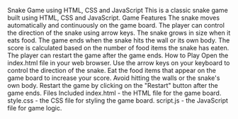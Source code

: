 Snake Game using HTML, CSS and JavaScript
This is a classic snake game built using HTML, CSS and JavaScript.
Game Features
The snake moves automatically and continuously on the game board.
The player can control the direction of the snake using arrow keys.
The snake grows in size when it eats food.
The game ends when the snake hits the wall or its own body.
The score is calculated based on the number of food items the snake has eaten.
The player can restart the game after the game ends.
How to Play
Open the index.html file in your web browser.
Use the arrow keys on your keyboard to control the direction of the snake.
Eat the food items that appear on the game board to increase your score.
Avoid hitting the walls or the snake's own body.
Restart the game by clicking on the "Restart" button after the game ends.
Files Included
index.html - the HTML file for the game board.
style.css - the CSS file for styling the game board.
script.js - the JavaScript file for game logic.
